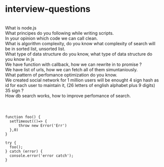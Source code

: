 # interview-questions

<br/>What is node.js
<br/>What principes do you following while writing scripts.
<br/>In your opinion which code we can call clean.
<br/>What is algorithm complexity, do you know what complexity of search will be in sorted list, unsorted list.
<br/>What type of data structure do you know, what type of data structure do you know in js
<br/>We have function with callback, how we can rewrite in to promise ?
<br/>We have list of urls, how we can fetch all of them simuntaniously.
<br/>What pattern of perfomance optimization do you know.
<br/>We created social network for 1 million users will be enought 4 sign hash as id for each user to maintain it, (26 letters of english alphabet plus 9 digits) 35 sign ?
<br/>How db search works, how to improve perfomance of search.
<br/>
<code>
  <pre>
function foo() {
  setTimeout(()=> {
      throw new Error('Err')
  },0)
}

try {
  foo();
} catch (error) {
  console.error('error catch');
}
</pre>
</code>
